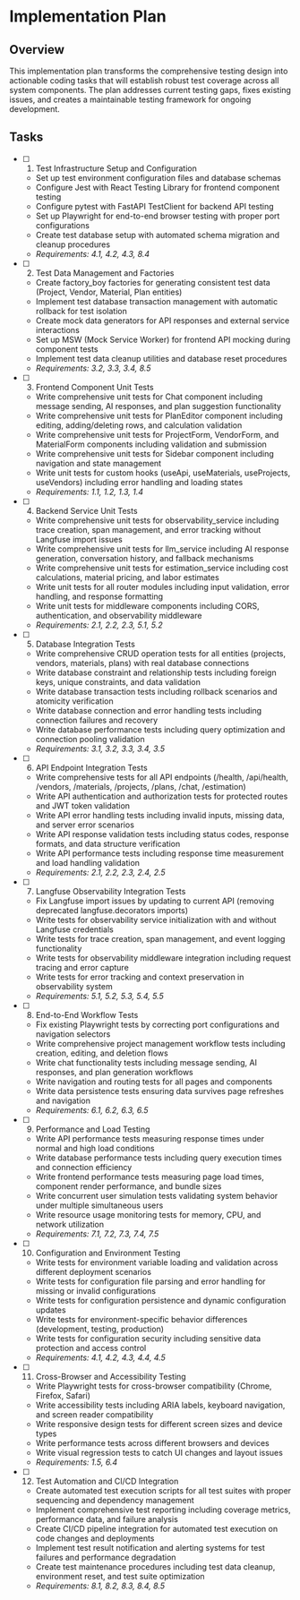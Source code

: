 # Implementation Plan

## Overview

This implementation plan transforms the comprehensive testing design into actionable coding tasks that will establish robust test coverage across all system components. The plan addresses current testing gaps, fixes existing issues, and creates a maintainable testing framework for ongoing development.

## Tasks

- [ ] 1. Test Infrastructure Setup and Configuration
  - Set up test environment configuration files and database schemas
  - Configure Jest with React Testing Library for frontend component testing
  - Configure pytest with FastAPI TestClient for backend API testing
  - Set up Playwright for end-to-end browser testing with proper port configurations
  - Create test database setup with automated schema migration and cleanup procedures
  - _Requirements: 4.1, 4.2, 4.3, 8.4_

- [ ] 2. Test Data Management and Factories
  - Create factory_boy factories for generating consistent test data (Project, Vendor, Material, Plan entities)
  - Implement test database transaction management with automatic rollback for test isolation
  - Create mock data generators for API responses and external service interactions
  - Set up MSW (Mock Service Worker) for frontend API mocking during component tests
  - Implement test data cleanup utilities and database reset procedures
  - _Requirements: 3.2, 3.3, 3.4, 8.5_

- [ ] 3. Frontend Component Unit Tests
  - Write comprehensive unit tests for Chat component including message sending, AI responses, and plan suggestion functionality
  - Write comprehensive unit tests for PlanEditor component including editing, adding/deleting rows, and calculation validation
  - Write comprehensive unit tests for ProjectForm, VendorForm, and MaterialForm components including validation and submission
  - Write comprehensive unit tests for Sidebar component including navigation and state management
  - Write unit tests for custom hooks (useApi, useMaterials, useProjects, useVendors) including error handling and loading states
  - _Requirements: 1.1, 1.2, 1.3, 1.4_

- [ ] 4. Backend Service Unit Tests
  - Write comprehensive unit tests for observability_service including trace creation, span management, and error tracking without Langfuse import issues
  - Write comprehensive unit tests for llm_service including AI response generation, conversation history, and fallback mechanisms
  - Write comprehensive unit tests for estimation_service including cost calculations, material pricing, and labor estimates
  - Write unit tests for all router modules including input validation, error handling, and response formatting
  - Write unit tests for middleware components including CORS, authentication, and observability middleware
  - _Requirements: 2.1, 2.2, 2.3, 5.1, 5.2_

- [ ] 5. Database Integration Tests
  - Write comprehensive CRUD operation tests for all entities (projects, vendors, materials, plans) with real database connections
  - Write database constraint and relationship tests including foreign keys, unique constraints, and data validation
  - Write database transaction tests including rollback scenarios and atomicity verification
  - Write database connection and error handling tests including connection failures and recovery
  - Write database performance tests including query optimization and connection pooling validation
  - _Requirements: 3.1, 3.2, 3.3, 3.4, 3.5_

- [ ] 6. API Endpoint Integration Tests
  - Write comprehensive tests for all API endpoints (/health, /api/health, /vendors, /materials, /projects, /plans, /chat, /estimation)
  - Write API authentication and authorization tests for protected routes and JWT token validation
  - Write API error handling tests including invalid inputs, missing data, and server error scenarios
  - Write API response validation tests including status codes, response formats, and data structure verification
  - Write API performance tests including response time measurement and load handling validation
  - _Requirements: 2.1, 2.2, 2.3, 2.4, 2.5_

- [ ] 7. Langfuse Observability Integration Tests
  - Fix Langfuse import issues by updating to current API (removing deprecated langfuse.decorators imports)
  - Write tests for observability service initialization with and without Langfuse credentials
  - Write tests for trace creation, span management, and event logging functionality
  - Write tests for observability middleware integration including request tracing and error capture
  - Write tests for error tracking and context preservation in observability system
  - _Requirements: 5.1, 5.2, 5.3, 5.4, 5.5_

- [ ] 8. End-to-End Workflow Tests
  - Fix existing Playwright tests by correcting port configurations and navigation selectors
  - Write comprehensive project management workflow tests including creation, editing, and deletion flows
  - Write chat functionality tests including message sending, AI responses, and plan generation workflows
  - Write navigation and routing tests for all pages and components
  - Write data persistence tests ensuring data survives page refreshes and navigation
  - _Requirements: 6.1, 6.2, 6.3, 6.5_

- [ ] 9. Performance and Load Testing
  - Write API performance tests measuring response times under normal and high load conditions
  - Write database performance tests including query execution times and connection efficiency
  - Write frontend performance tests measuring page load times, component render performance, and bundle sizes
  - Write concurrent user simulation tests validating system behavior under multiple simultaneous users
  - Write resource usage monitoring tests for memory, CPU, and network utilization
  - _Requirements: 7.1, 7.2, 7.3, 7.4, 7.5_

- [ ] 10. Configuration and Environment Testing
  - Write tests for environment variable loading and validation across different deployment scenarios
  - Write tests for configuration file parsing and error handling for missing or invalid configurations
  - Write tests for configuration persistence and dynamic configuration updates
  - Write tests for environment-specific behavior differences (development, testing, production)
  - Write tests for configuration security including sensitive data protection and access control
  - _Requirements: 4.1, 4.2, 4.3, 4.4, 4.5_

- [ ] 11. Cross-Browser and Accessibility Testing
  - Write Playwright tests for cross-browser compatibility (Chrome, Firefox, Safari)
  - Write accessibility tests including ARIA labels, keyboard navigation, and screen reader compatibility
  - Write responsive design tests for different screen sizes and device types
  - Write performance tests across different browsers and devices
  - Write visual regression tests to catch UI changes and layout issues
  - _Requirements: 1.5, 6.4_

- [ ] 12. Test Automation and CI/CD Integration
  - Create automated test execution scripts for all test suites with proper sequencing and dependency management
  - Implement comprehensive test reporting including coverage metrics, performance data, and failure analysis
  - Create CI/CD pipeline integration for automated test execution on code changes and deployments
  - Implement test result notification and alerting systems for test failures and performance degradation
  - Create test maintenance procedures including test data cleanup, environment reset, and test suite optimization
  - _Requirements: 8.1, 8.2, 8.3, 8.4, 8.5_